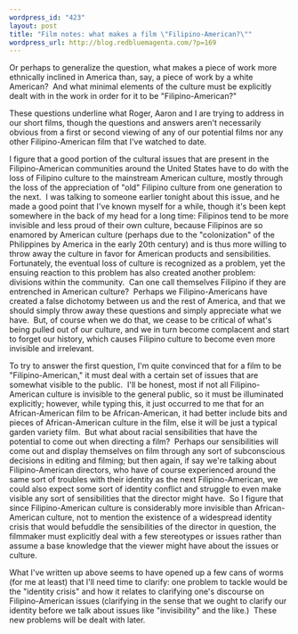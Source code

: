 ```yaml
--- 
wordpress_id: "423"
layout: post
title: "Film notes: what makes a film \"Filipino-American?\""
wordpress_url: http://blog.redbluemagenta.com/?p=169
---
```

<p>Or perhaps to generalize the question, what makes a piece of work more ethnically inclined in America than, say, a piece of work by a white American?&#160; And what minimal elements of the culture must be explicitly dealt with in the work in order for it to be &quot;Filipino-American?&quot;</p>  <p>These questions underline what Roger, Aaron and I are trying to address in our short films, though the questions and answers aren't necessarily obvious from a first or second viewing of any of our potential films nor any other Filipino-American film that I've watched to date.</p>  <p>I figure that a good portion of the cultural issues that are present in the Filipino-American communities around the United States have to do with the loss of Filipino culture to the mainstream American culture, mostly through the loss of the appreciation of &quot;old&quot; Filipino culture from one generation to the next.&#160; I was talking to someone earlier tonight about this issue, and he made a good point that I've known myself for a while, though it's been kept somewhere in the back of my head for a long time: Filipinos tend to be more invisible and less proud of their own culture, because Filipinos are so enamored by American culture (perhaps due to the &quot;colonization&quot; of the Philippines by America in the early 20th century) and is thus more willing to throw away the culture in favor for American products and sensibilities.&#160; Fortunately, the eventual loss of culture is recognized as a problem, yet the ensuing reaction to this problem has also created another problem: divisions within the community.&#160; Can one call themselves Filipino if they are entrenched in American culture?&#160; Perhaps we Filipino-Americans have created a false dichotomy between us and the rest of America, and that we should simply throw away these questions and simply appreciate what we have.&#160; But, of course when we do that, we cease to be critical of what's being pulled out of our culture, and we in turn become complacent and start to forget our history, which causes Filipino culture to become even more invisible and irrelevant.</p>  <p>To try to answer the first question, I'm quite convinced that for a film to be &quot;Filipino-American,&quot; it must deal with a certain set of issues that are somewhat visible to the public.&#160; I'll be honest, most if not all Filipino-American culture is invisible to the general public, so it must be illuminated explicitly; however, while typing this, it just occurred to me that for an African-American film to be African-American, it had better include bits and pieces of African-American culture in the film, else it will be just a typical garden variety film.&#160; But what about racial sensibilities that have the potential to come out when directing a film?&#160; Perhaps our sensibilities will come out and display themselves on film through any sort of subconscious decisions in editing and filming; but then again, if say we're talking about Filipino-American directors, who have of course experienced around the same sort of troubles with their identity as the next Filipino-American, we could also expect some sort of identity conflict and struggle to even make visible any sort of sensibilities that the director might have.&#160; So I figure that since Filipino-American culture is considerably more invisible than African-American culture, not to mention the existence of a widespread identity crisis that would befuddle the sensibilities of the director in question, the filmmaker must explicitly deal with a few stereotypes or issues rather than assume a base knowledge that the viewer might have about the issues or culture.</p>  <p>What I've written up above seems to have opened up a few cans of worms (for me at least) that I'll need time to clarify: one problem to tackle would be the &quot;identity crisis&quot; and how it relates to clarifying one's discourse on Filipino-American issues (clarifying in the sense that we ought to clarify our identity before we talk about issues like &quot;invisibility&quot; and the like.)&#160; These new problems will be dealt with later.</p>
